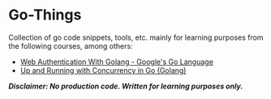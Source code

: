 # Go-Things

Collection of go code snippets, tools, etc. mainly for learning purposes from the following courses, among others:
- [Web Authentication With Golang - Google's Go Language](https://www.udemy.com/course/oauth-authentication/)
- [Up and Running with Concurrency in Go (Golang)](https://www.udemy.com/course/up-n-running-with-concurrency-in-golang/)

***Disclaimer: No production code. Written for learning purposes only.***